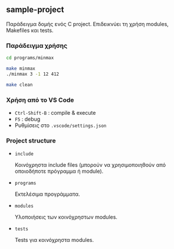## sample-project

Παράδειγμα δομής ενός C project. Επιδεικνύει τη χρήση modules, Makefiles και tests.

### Παράδειγμα χρήσης

```bash
cd programs/minmax

make minmax
./minmax 3 -1 12 412

make clean
```

### Χρήση από το VS Code

- `Ctrl-Shift-B` : compile & execute
- `F5` : debug
- Ρυθμίσεις στο `.vscode/settings.json`

### Project structure

- `include`

  Κοινόχρηστα include files (μπορούν να χρησιμοποιηθούν από οποιοδήποτε πρόγραμμα ή module).

- `programs`

  Εκτελέσιμα προγράμματα.

- `modules`

  Υλοποιήσεις των κοινόχρηστων modules.

- `tests`

  Tests για κοινόχρηστα modules.